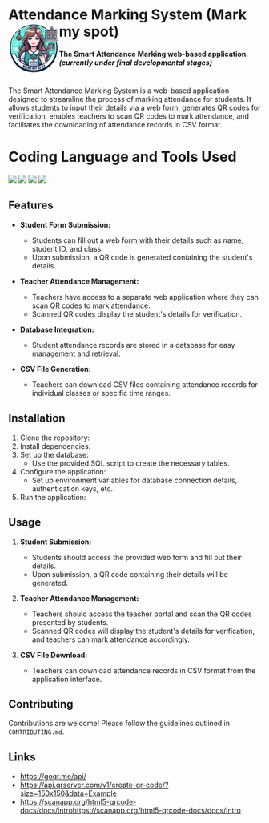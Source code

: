 # **Attendance Marking System (Mark my spot)**<img src="media/logo1.png" height="100" align="left"/>
**The Smart Attendance Marking web-based application. *(currently under final developmental stages)***

#


The Smart Attendance Marking System is a web-based application designed to streamline the process of marking attendance for students. It allows students to input their details via a web form, generates QR codes for verification, enables teachers to scan QR codes to mark attendance, and facilitates the downloading of attendance records in CSV format.

# **Coding Language and Tools Used**
<p align="left">
<img src="https://cdn.jsdelivr.net/gh/devicons/devicon@latest/icons/html5/html5-plain.svg" height="60"/>
<img src="https://cdn.jsdelivr.net/gh/devicons/devicon@latest/icons/css3/css3-plain.svg" height="60"/>
<img src="https://cdn.jsdelivr.net/gh/devicons/devicon@latest/icons/javascript/javascript-plain.svg" height="60"/>
<img src="https://cdn.jsdelivr.net/gh/devicons/devicon@latest/icons/bootstrap/bootstrap-original.svg"height="60"/>
</p>

## Features

- **Student Form Submission:**
  - Students can fill out a web form with their details such as name, student ID, and class.
  - Upon submission, a QR code is generated containing the student's details.

- **Teacher Attendance Management:**
  - Teachers have access to a separate web application where they can scan QR codes to mark attendance.
  - Scanned QR codes display the student's details for verification.

- **Database Integration:**
  - Student attendance records are stored in a database for easy management and retrieval.

- **CSV File Generation:**
  - Teachers can download CSV files containing attendance records for individual classes or specific time ranges.

## Installation

1. Clone the repository:
2. Install dependencies:
3. Set up the database:
    - Use the provided SQL script to create the necessary tables.
4. Configure the application:
    - Set up environment variables for database connection details, authentication keys, etc.
5. Run the application:


## Usage

1. **Student Submission:**
    - Students should access the provided web form and fill out their details.
    - Upon submission, a QR code containing their details will be generated.

2. **Teacher Attendance Management:**
    - Teachers should access the teacher portal and scan the QR codes presented by students.
    - Scanned QR codes will display the student's details for verification, and teachers can mark attendance accordingly.

3. **CSV File Download:**
    - Teachers can download attendance records in CSV format from the application interface.

## Contributing

Contributions are welcome! Please follow the guidelines outlined in `CONTRIBUTING.md`.

## Links 

* https://goqr.me/api/
* https://api.qrserver.com/v1/create-qr-code/?size=150x150&data=Example
* https://scanapp.org/html5-qrcode-docs/docs/introhttps://scanapp.org/html5-qrcode-docs/docs/intro
